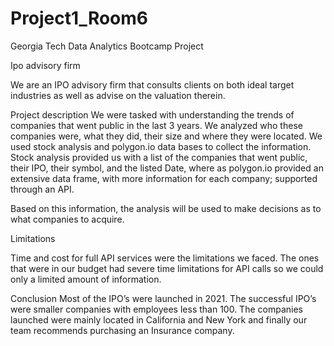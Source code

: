 # Project1_Room6
Georgia Tech Data Analytics Bootcamp Project 

Ipo advisory firm 

We are an IPO advisory firm that consults clients on both ideal target industries as well as advise on the valuation therein.

Project description 
We were tasked with understanding the trends of companies that went public in the last 3 years. We analyzed who these companies were, what they did, their size and where they were located. We used stock analysis and polygon.io data bases to collect the information. Stock analysis provided us with a list of the companies that went public, their IPO, their symbol, and the listed Date, where as polygon.io provided an extensive data frame, with more information for each company; supported through an API. 

Based on this information, the analysis will be used to make decisions as to what companies to acquire.

Limitations 

Time and cost for full API services were the limitations we faced. The ones that were in our budget had severe time limitations for API calls so we could only a limited amount of information.

Conclusion
Most of the IPO’s were launched in 2021. The successful IPO’s were smaller companies with employees less than 100. The companies launched were mainly located in California and New York and finally our team recommends purchasing an Insurance company. 
